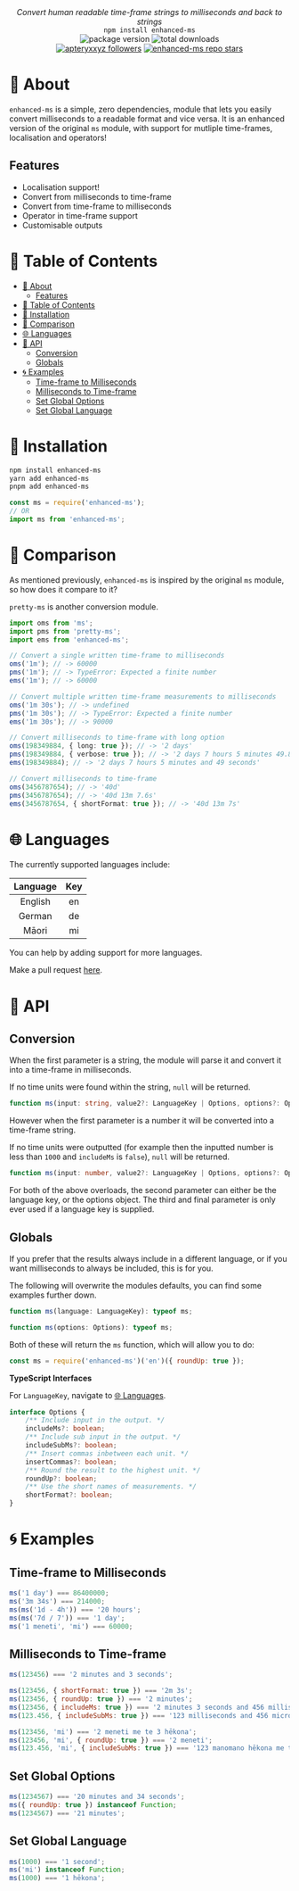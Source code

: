 <div align="center">
    <i>Convert human readable time-frame strings to milliseconds and back to strings</i><br>
    <code>npm install enhanced-ms</code>
</div>

<div align="center">
    <img alt="package version" src="https://img.shields.io/npm/v/enhanced-ms?label=version">
    <img alt="total downloads" src="https://img.shields.io/npm/dt/enhanced-ms">
    <br>
    <a href="https://github.com/apteryxxyz"><img alt="apteryxxyz followers" src="https://img.shields.io/github/followers/apteryxxyz?style=social"></a>
    <a href="https://github.com/apteryxxyz/enhanced-ms"><img alt="enhanced-ms repo stars" src="https://img.shields.io/github/stars/apteryxxyz/enhanced-ms?style=social"></a>
</div>

# 🤔 About

`enhanced-ms` is a simple, zero dependencies, module that lets you easily convert milliseconds to a readable format and vice versa. It is an enhanced version of the original `ms` module, with support for mutliple time-frames, localisation and operators!

## Features

- Localisation support!
- Convert from milliseconds to time-frame
- Convert from time-frame to milliseconds
- Operator in time-frame support
- Customisable outputs

# 🏓 Table of Contents

- [🤔 About](#-about)
  - [Features](#features)
- [🏓 Table of Contents](#-table-of-contents)
- [📩 Installation](#-installation)
- [🧭 Comparison](#-comparison)
- [🌐 Languages](#-languages)
- [🍕 API](#-api)
  - [Conversion](#conversion)
  - [Globals](#globals)
- [🌀 Examples](#-examples)
  - [Time-frame to Milliseconds](#time-frame-to-milliseconds)
  - [Milliseconds to Time-frame](#milliseconds-to-time-frame)
  - [Set Global Options](#set-global-options)
  - [Set Global Language](#set-global-language)

# 📩 Installation

```bash
npm install enhanced-ms
yarn add enhanced-ms
pnpm add enhanced-ms
```

```js
const ms = require('enhanced-ms');
// OR
import ms from 'enhanced-ms';
```

# 🧭 Comparison

As mentioned previously, `enhanced-ms` is inspired by the original `ms` module, so how does it compare to it?

`pretty-ms` is another conversion module.

```ts
import oms from 'ms';
import pms from 'pretty-ms';
import ems from 'enhanced-ms';

// Convert a single written time-frame to milliseconds
oms('1m'); // -> 60000
pms('1m'); // -> TypeError: Expected a finite number
ems('1m'); // -> 60000

// Convert multiple written time-frame measurements to milliseconds
oms('1m 30s'); // -> undefined
pms('1m 30s'); // -> TypeError: Expected a finite number
ems('1m 30s'); // -> 90000

// Convert milliseconds to time-frame with long option
oms(198349884, { long: true }); // -> '2 days'
pms(198349884, { verbose: true }); // -> '2 days 7 hours 5 minutes 49.8 seconds'
ems(198349884); // -> '2 days 7 hours 5 minutes and 49 seconds'

// Convert milliseconds to time-frame
oms(3456787654); // -> '40d'
pms(3456787654); // -> '40d 13m 7.6s'
ems(3456787654, { shortFormat: true }); // -> '40d 13m 7s'
```

# 🌐 Languages

The currently supported languages include:

| Language | Key |
| :------: | :-: |
| English  | en  |
|  German  | de  |
|  Māori   | mi  |

You can help by adding support for more languages.

Make a pull request [here](https://github.com/apteryxxyz/enhanced-ms/tree/main/src/locales).

# 🍕 API

## Conversion

When the first parameter is a string, the module will parse it and convert it into a time-frame in milliseconds.

If no time units were found within the string, `null` will be returned.

```ts
function ms(input: string, value2?: LanguageKey | Options, options?: Options): number | null;
```

However when the first parameter is a number it will be converted into a time-frame string.

If no time units were outputted (for example then the inputted number is less than `1000` and `includeMs` is `false`), `null` will be returned.

```ts
function ms(input: number, value2?: LanguageKey | Options, options?: Options): string | null;
```

For both of the above overloads, the second parameter can either be the language key, or the options object. The third and final parameter is only ever used if a language key is supplied.

## Globals

If you prefer that the results always include in a different language, or if you want milliseconds to always be included, this is for you.

The following will overwrite the modules defaults, you can find some examples further down.

```ts
function ms(language: LanguageKey): typeof ms;
```

```ts
function ms(options: Options): typeof ms;
```

Both of these will return the `ms` function, which will allow you to do:

```js
const ms = require('enhanced-ms')('en')({ roundUp: true });
```

**TypeScript Interfaces**

For `LanguageKey`, navigate to [🌐 Languages](#-languages).

```ts
interface Options {
    /** Include input in the output. */
    includeMs?: boolean;
    /** Include sub input in the output. */
    includeSubMs?: boolean;
    /** Insert commas inbetween each unit. */
    insertCommas?: boolean;
    /** Round the result to the highest unit. */
    roundUp?: boolean;
    /** Use the short names of measurements. */
    shortFormat?: boolean;
}
```

# 🌀 Examples

## Time-frame to Milliseconds

```js
ms('1 day') === 86400000;
ms('3m 34s') === 214000;
ms(ms('1d - 4h')) === '20 hours';
ms(ms('7d / 7')) === '1 day';
ms('1 meneti', 'mi') === 60000;
```

## Milliseconds to Time-frame

```js
ms(123456) === '2 minutes and 3 seconds';

ms(123456, { shortFormat: true }) === '2m 3s';
ms(123456, { roundUp: true }) === '2 minutes';
ms(123456, { includeMs: true }) === '2 minutes 3 seconds and 456 milliseconds';
ms(123.456, { includeSubMs: true }) === '123 milliseconds and 456 microseconds';

ms(123456, 'mi') === '2 meneti me te 3 hēkona';
ms(123456, 'mi', { roundUp: true }) === '2 meneti';
ms(123.456, 'mi', { includeSubMs: true }) === '123 manomano hēkona me te 456 moroiti hēkona';
```

## Set Global Options

```js
ms(1234567) === '20 minutes and 34 seconds';
ms({ roundUp: true }) instanceof Function;
ms(1234567) === '21 minutes';
```

## Set Global Language

```js
ms(1000) === '1 second';
ms('mi') instanceof Function;
ms(1000) === '1 hēkona';
```
